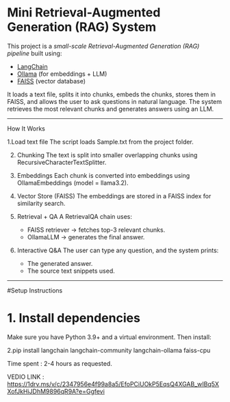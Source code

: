 # Mini Retrieval-Augmented Generation (RAG) System

This project is a *small-scale Retrieval-Augmented Generation (RAG) pipeline* built using:
- [LangChain](https://python.langchain.com/)
- [Ollama](https://ollama.ai/) (for embeddings + LLM)
- [FAISS](https://faiss.ai/) (vector database)

It loads a text file, splits it into chunks, embeds the chunks, stores them in FAISS, and allows the user to ask questions in natural language. The system retrieves the most relevant chunks and generates answers using an LLM.

---
 How It Works

1.Load text file
   The script loads Sample.txt from the project folder.

2. Chunking
   The text is split into smaller overlapping chunks using RecursiveCharacterTextSplitter.

3. Embeddings
   Each chunk is converted into embeddings using OllamaEmbeddings (model = llama3.2).

4. Vector Store (FAISS)
   The embeddings are stored in a FAISS index for similarity search.

5. Retrieval + QA
   A RetrievalQA chain uses:
   - FAISS retriever → fetches top-3 relevant chunks.  
   - OllamaLLM → generates the final answer.  

6. Interactive Q&A
   The user can type any question, and the system prints:
   - The generated answer.  
   - The source text snippets used.  

---

#Setup Instructions

# 1. Install dependencies
Make sure you have Python 3.9+ and a virtual environment. Then install:

2.pip install langchain langchain-community langchain-ollama faiss-cpu

Time spent : 2-4 hours as requested.

VEDIO LINK : https://1drv.ms/v/c/2347956e4f99a8a5/EfoPCiUOkP5EqsQ4XGAB_wIBq5XXofJkHiJDhM9896qR9A?e=Ggfevi
